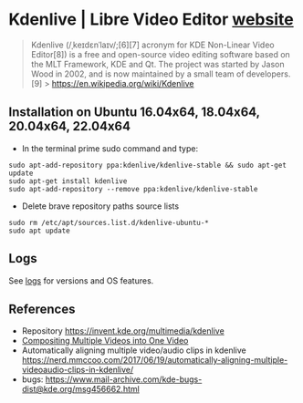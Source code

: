 # Kdenlive | Libre Video Editor [website](https://kdenlive.org/)
> Kdenlive (/ˌkeɪdɛnˈlaɪv/;[6][7] acronym for KDE Non-Linear Video Editor[8]) is a free and open-source video editing software based on the MLT Framework, KDE and Qt. The project was started by Jason Wood in 2002, and is now maintained by a small team of developers.[9] > https://en.wikipedia.org/wiki/Kdenlive 


## Installation on Ubuntu 16.04x64, 18.04x64, 20.04x64, 22.04x64
* In the terminal prime sudo command and type:
```
sudo apt-add-repository ppa:kdenlive/kdenlive-stable && sudo apt-get update
sudo apt-get install kdenlive
sudo apt-add-repository --remove ppa:kdenlive/kdenlive-stable 
```

* Delete brave repository paths source lists 
```
sudo rm /etc/apt/sources.list.d/kdenlive-ubuntu-*
sudo apt update
```

## Logs
See [logs](logs.md) for versions and OS features.


## References 
* Repository https://invent.kde.org/multimedia/kdenlive 
* [Compositing Multiple Videos into One Video](https://www.youtube.com/watch?v=0-Jg4xdP-lY)  
* Automatically aligning multiple video/audio clips in kdenlive  https://nerd.mmccoo.com/2017/06/19/automatically-aligning-multiple-videoaudio-clips-in-kdenlive/    
* bugs: https://www.mail-archive.com/kde-bugs-dist@kde.org/msg456662.html   

